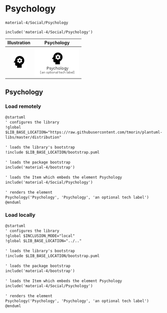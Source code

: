 # Psychology


```text
material-4/Social/Psychology
```

```text
include('material-4/Social/Psychology')
```



| Illustration | Psychology |
| :---: | :---: |
| ![illustration for Illustration](../../material-4/Social/Psychology.png) | ![illustration for Psychology](../../material-4/Social/Psychology.Local.png) |




## Psychology

### Load remotely
```plantuml
@startuml
' configures the library
!global $LIB_BASE_LOCATION="https://raw.githubusercontent.com/tmorin/plantuml-libs/master/distribution"

' loads the library's bootstrap
!include $LIB_BASE_LOCATION/bootstrap.puml

' loads the package bootstrap
include('material-4/bootstrap')

' loads the Item which embeds the element Psychology
include('material-4/Social/Psychology')

' renders the element
Psychology('Psychology', 'Psychology', 'an optional tech label')
@enduml
```

### Load locally
```plantuml
@startuml
' configures the library
!global $INCLUSION_MODE="local"
!global $LIB_BASE_LOCATION="../.."

' loads the library's bootstrap
!include $LIB_BASE_LOCATION/bootstrap.puml

' loads the package bootstrap
include('material-4/bootstrap')

' loads the Item which embeds the element Psychology
include('material-4/Social/Psychology')

' renders the element
Psychology('Psychology', 'Psychology', 'an optional tech label')
@enduml
```

